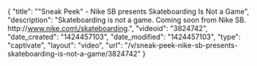 {
    "title": "\"Sneak Peek\" - Nike SB presents Skateboarding Is Not a Game",
    "description": "Skateboarding is not a game. Coming soon from Nike SB. http:\/\/www.nike.com\/skateboarding.",
    "videoid": "3824742",
    "date_created": "1424457103",
    "date_modified": "1424457103",
    "type": "captivate",
    "layout": "video",
    "url": "\/v\/sneak-peek-nike-sb-presents-skateboarding-is-not-a-game\/3824742"
}